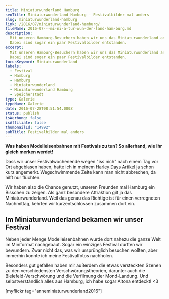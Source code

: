 ```yaml
---
title: Mi­ni­a­tur­wun­der­land Ham­burg
seoTitle: Miniaturwunderland Hamburg - Festivalbilder mal anders
slug: miniaturwunderland-hamburg
link: /2016/07/miniaturwunderland-hamburg/
fileName: 2016-07---mi-ni-a-tur-wun-der-land-ham-burg.md
description:
  Mit unseren Hamburg-Besuchern haben wir uns das Miniaturwunderland angeschaut.
  Dabei sind sogar ein paar Festivalbilder entstanden.
excerpt:
  Mit unseren Hamburg-Besuchern haben wir uns das Miniaturwunderland angeschaut.
  Dabei sind sogar ein paar Festivalbilder entstanden.
focusKeyword: Miniaturwunderland
labels:
  - Festival
  - Hamburg
  - Hamburg
  - Miniaturwunderland
  - Miniaturwunderland Hamburg
  - Speicherstadt
type: Galerie
typeName: Galerie
date: 2016-07-28T08:51:54.000Z
status: publish
isWerbung: false
isAffiliate: false
thumbnailId: "14992"
subTitle: Festivalbilder mal anders
---
```


<strong>Was haben Modelleisenbahnen mit Festivals zu tun? So allerhand, wie Ihr
gleich merken werdet! </strong>

Dass wir unser Festivalwochenende wegen "iss nich" nach einem Tag vor Ort
abgeblasen haben, hatte ich in meinem
[Harley Days Artikel](/2016/07/hamburg-harley-days-2016/) ja schon kurz
angemerkt. Wegschwimmende Zelte kann man nicht abbrechen, da hilft nur flüchten.

Wir haben also die Chance genutzt, unseren Freunden mal Hamburg ein Bisschen zu
zeigen. Als ganz besondere Attraktion gilt ja das Miniaturwunderland. Weil das
genau das Richtige ist für einen verregneten Nachmittag, kehrten wir
kurzentschlossen zusammen dort ein.

## Im Miniaturwunderland bekamen wir unser Festival

Neben jeder Menge Modelleisenbahnen wurde dort nahezu die ganze Welt im
Miniformat nachgebaut. Sogar ein winziges Festival durften wir bewundern. Zwar
nicht das, was wir ursprünglich besuchen wollten, aber immerhin konnte ich meine
Festivalfotos nachholen.

Besonders gut gefallen haben mir außerdem die etwas versteckten Szenen zu den
verschiedensten Verschwörungstheorien, darunter auch die Bielefeld-Verschwörung
und die Verfilmung der Mond-Landung. Und selbstverständlich alles aus Hamburg,
ich habe sogar Altona entdeckt! &lt;3

[myflickr tag="anneminiaturwunderland2016"]
